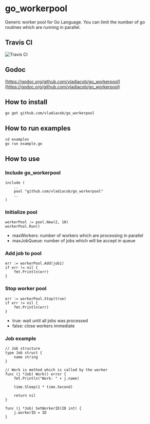# go_workerpool
Generic worker pool for Go Language. You can limit the number of go routines which are running in parallel.

## Travis CI
![Travis CI](https://travis-ci.org/vladiacob/go_workerpool.svg)

## Godoc
[https://godoc.org/github.com/vladiacob/go_workerpool](https://godoc.org/github.com/vladiacob/go_workerpool)

## How to install
```
go get github.com/vladiacob/go_workerpool
```

## How to run examples
```
cd examples
go run example.go
```

## How to use
### Include go_workerpool
```
include (
    ..
    pool "github.com/vladiacob/go_workerpool"
    ..
)
```

### Initialize pool
```
workerPool := pool.New(2, 10)
workerPool.Run()
```
* maxWorkers: number of workers which are processing in parallel
* maxJobQueue: number of jobs which will be accept in queue

### Add job to pool
```
err := workerPool.Add(job1)
if err != nil {
    fmt.Println(err)
}
```

### Stop worker pool
```
err := workerPool.Stop(true)
if err != nil {
    fmt.Println(err)
}
```
* true: wait until all jobs was processed
* false: close workers immediate 

### Job example
```
// Job structure
type Job struct {
    name string
}

// Work is method which is called by the worker
func (j *Job) Work() error {
    fmt.Println("Work: " + j.name)

    time.Sleep(1 * time.Second)

    return nil
}

func (j *Job) SetWorkerID(ID int) {
    j.workerID = ID
}
```